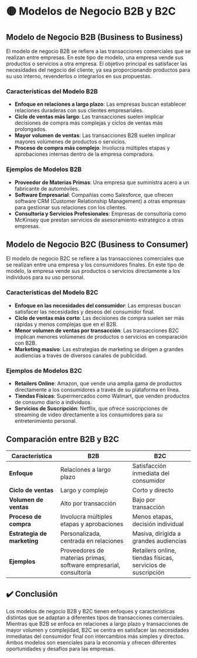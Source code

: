 # 🟡 Modelos de Negocio B2B y B2C

## Modelo de Negocio B2B (Business to Business)
El modelo de negocio B2B se refiere a las transacciones comerciales que se realizan entre empresas. En este tipo de modelo, una empresa vende sus productos o servicios a otra empresa. El objetivo principal es satisfacer las necesidades del negocio del cliente, ya sea proporcionando productos para su uso interno, revenderlos o integrarlos en sus propuestas.

### Características del Modelo B2B
- **Enfoque en relaciones a largo plazo**: Las empresas buscan establecer relaciones duraderas con sus clientes empresariales.
- **Ciclo de ventas más largo**: Las transacciones suelen implicar decisiones de compra más complejas y ciclos de ventas más prolongados.
- **Mayor volumen de ventas**: Las transacciones B2B suelen implicar mayores volúmenes de productos o servicios.
- **Proceso de compra más complejo**: Involucra múltiples etapas y aprobaciones internas dentro de la empresa compradora.

### Ejemplos de Modelos B2B
- **Proveedor de Materias Primas**: Una empresa que suministra acero a un fabricante de automóviles.
- **Software Empresarial**: Compañías como Salesforce, que ofrecen software CRM (Customer Relationship Management) a otras empresas para gestionar sus relaciones con los clientes.
- **Consultoría y Servicios Profesionales**: Empresas de consultoría como McKinsey que prestan servicios de asesoramiento estratégico a otras empresas.

## Modelo de Negocio B2C (Business to Consumer)
El modelo de negocio B2C se refiere a las transacciones comerciales que se realizan entre una empresa y los consumidores finales. En este tipo de modelo, la empresa vende sus productos o servicios directamente a los individuos para su uso personal.

### Características del Modelo B2C
- **Enfoque en las necesidades del consumidor**: Las empresas buscan satisfacer las necesidades y deseos del consumidor final.
- **Ciclo de ventas más corto**: Las decisiones de compra suelen ser más rápidas y menos complejas que en el B2B.
- **Menor volumen de ventas por transacción**: Las transacciones B2C implican menores volúmenes de productos o servicios en comparación con B2B.
- **Marketing masivo**: Las estrategias de marketing se dirigen a grandes audiencias a través de diversos canales de publicidad.

### Ejemplos de Modelos B2C
- **Retailers Online**: Amazon, que vende una amplia gama de productos directamente a los consumidores a través de su plataforma en línea.
- **Tiendas Físicas**: Supermercados como Walmart, que venden productos de consumo diario a individuos.
- **Servicios de Suscripción**: Netflix, que ofrece suscripciones de streaming de video directamente a los consumidores para su entretenimiento personal.

## Comparación entre B2B y B2C

| Característica           | B2B                                                  | B2C                                                  |
|--------------------------|------------------------------------------------------|------------------------------------------------------|
| **Enfoque**              | Relaciones a largo plazo                             | Satisfacción inmediata del consumidor                |
| **Ciclo de ventas**      | Largo y complejo                                     | Corto y directo                                      |
| **Volumen de ventas**    | Alto por transacción                                 | Bajo por transacción                                 |
| **Proceso de compra**    | Involucra múltiples etapas y aprobaciones            | Menos etapas, decisión individual                    |
| **Estrategia de marketing** | Personalizada, centrada en relaciones             | Masiva, dirigida a grandes audiencias                |
| **Ejemplos**             | Proveedores de materias primas, software empresarial, consultoría | Retailers online, tiendas físicas, servicios de suscripción |

## ✔️ Conclusión
Los modelos de negocio B2B y B2C tienen enfoques y características distintas que se adaptan a diferentes tipos de transacciones comerciales. Mientras que B2B se enfoca en relaciones a largo plazo y transacciones de mayor volumen y complejidad, B2C se centra en satisfacer las necesidades inmediatas del consumidor final con intercambios más simples y directos. Ambos modelos son esenciales para la economía y ofrecen diferentes oportunidades y desafíos para las empresas.